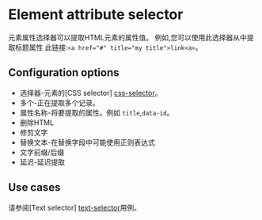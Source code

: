 # Element attribute selector
元素属性选择器可以提取HTML元素的属性值。
例如,您可以使用此选择器从中提取标题属性
此链接:`<a href="#" title="my title">link<a>`。

## Configuration options
* 选择器-元素的[CSS selector] [css-selector]。
* 多个-正在提取多个记录。
* 属性名称-将要提取的属性。例如
 `title`,`data-id`。
* 删除HTML
* 修剪文字
* 替换文本-在替换字段中可能使用正则表达式
* 文字前缀/后缀
* 延迟-延迟提取

## Use cases
请参阅[Text selector] [text-selector]用例。

 [text-selector]: Text%20selector.md
 [css-selector]: ../CSS%20selector.md
